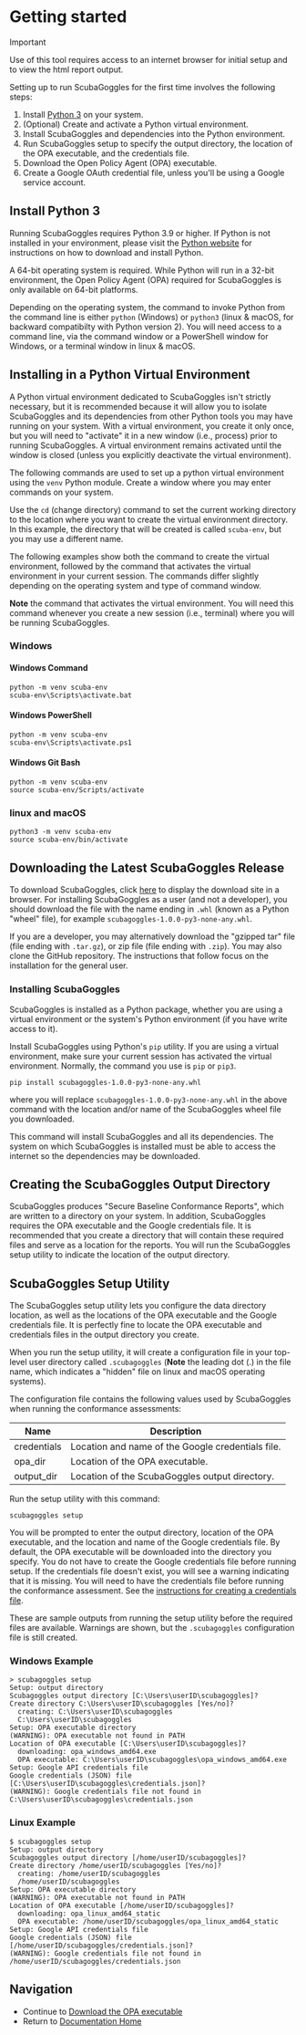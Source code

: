 # Getting started

> [!IMPORTANT]
> Use of this tool requires access to an internet browser for initial setup and to view the html report output.

Setting up to run ScubaGoggles for the first time involves the following steps:

1. Install [Python 3](https://www.python.org/) on your system.
2. (Optional) Create and activate a Python virtual environment.
3. Install ScubaGoggles and dependencies into the Python environment.
4. Run ScubaGoggles setup to specify the output directory, the location of the
   OPA executable, and the credentials file.
5. Download the Open Policy Agent (OPA) executable.
6. Create a Google OAuth credential file, unless you'll be using a Google
   service account.

## Install Python 3
Running ScubaGoggles requires Python 3.9 or higher.  If Python is not installed
in your environment, please visit the [Python website](https://www.python.org/)
for instructions on how to download and install Python.

A 64-bit operating system is required.  While Python will run in a 32-bit
environment, the Open Policy Agent (OPA) required for ScubaGoggles is only
available on 64-bit platforms.

Depending on the operating system, the command to invoke Python from the command
line is either `python` (Windows) or `python3` (linux & macOS, for backward
compatibilty with Python version 2).  You will need access to a command line,
via the command window or a PowerShell window for Windows, or a terminal window
in linux & macOS.

## Installing in a Python Virtual Environment

A Python virtual environment dedicated to ScubaGoggles isn't strictly
necessary, but it is recommended because it will allow you to isolate
ScubaGoggles and its dependencies from other Python tools you may have running
on your system.  With a virtual environment, you create it only once, but you
will need to "activate" it in a new window (i.e., process) prior to running
ScubaGoggles.  A virtual environment remains activated until the window is
closed (unless you explicitly deactivate the virtual environment).

The following commands are used to set up a python virtual environment using
the `venv` Python module.  Create a window where you may enter commands on your
system.

Use the `cd` (change directory) command to set the current working directory to
the location where you want to create the virtual environment directory.  In
this example, the directory that will be created is called `scuba-env`, but
you may use a different name.

The following examples show both the command to create the virtual environment,
followed by the command that activates the virtual environment in your current
session.  The commands differ slightly depending on the operating system and
type of command window.

**Note** the command that activates the virtual environment.  You will need this
command whenever you create a new session (i.e., terminal) where you will be
running ScubaGoggles.

### Windows

#### Windows Command

```
python -m venv scuba-env
scuba-env\Scripts\activate.bat
```

#### Windows PowerShell
```
python -m venv scuba-env
scuba-env\Scripts\activate.ps1
```

#### Windows Git Bash
```
python -m venv scuba-env
source scuba-env/Scripts/activate
```

### linux and macOS
```
python3 -m venv scuba-env
source scuba-env/bin/activate
```

## Downloading the Latest ScubaGoggles Release
To download ScubaGoggles, click [here](https://github.com/cisagov/ScubaGoggles/releases)
to display the download site in a browser.  For installing ScubaGoggles as a
user (and not a developer), you should download the file with the name ending
in `.whl` (known as a Python "wheel" file), for example
`scubagoggles-1.0.0-py3-none-any.whl`.

If you are a developer, you may alternatively download the "gzipped tar" file
(file ending with `.tar.gz`), or zip file (file ending with `.zip`).  You may
also clone the GitHub repository.  The instructions that follow focus on the
installation for the general user.

### Installing ScubaGoggles
ScubaGoggles is installed as a Python package, whether you are using a virtual
environment or the system's Python environment (if you have write access to it).

Install ScubaGoggles using Python's `pip` utility.  If you are using a virtual
environment, make sure your current session has activated the virtual
environment.  Normally, the command you use is `pip` or `pip3`.

```
pip install scubagoggles-1.0.0-py3-none-any.whl
```
where you will replace `scubagoggles-1.0.0-py3-none-any.whl` in the above
command with the location and/or name of the ScubaGoggles wheel file you
downloaded.

This command will install ScubaGoggles and all its dependencies.  The system on
which ScubaGoggles is installed must be able to access the internet so the
dependencies may be downloaded.

## Creating the ScubaGoggles Output Directory
ScubaGoggles produces "Secure Baseline Conformance Reports", which are written
to a directory on your system.  In addition, ScubaGoggles requires the OPA
executable and the Google credentials file.  It is recommended that you create
a directory that will contain these required files and serve as a location
for the reports.  You will run the ScubaGoggles setup utility to indicate the
location of the output directory.

## ScubaGoggles Setup Utility
The ScubaGoggles setup utility lets you configure the data directory location,
as well as the locations of the OPA executable and the Google credentials file.
It is perfectly fine to locate the OPA executable and credentials files in the
output directory you create.

When you run the setup utility, it will create a configuration file in your
top-level user directory called `.scubagoggles` (**Note** the leading dot (.)
in the file name, which indicates a "hidden" file on linux and macOS operating
systems).

The configuration file contains the following values used by ScubaGoggles when
running the conformance assessments:

| Name        | Description                                       |
|-------------|---------------------------------------------------|
| credentials | Location and name of the Google credentials file. |
| opa_dir     | Location of the OPA executable.                   |
| output_dir  | Location of the ScubaGoggles output directory.    |

Run the setup utility with this command:

```shell
scubagoggles setup
```

You will be prompted to enter the output directory, location of the OPA
executable, and the location and name of the Google credentials file.  By
default, the OPA executable will be downloaded into the directory you specify.
You do not have to create the Google credentials file before running setup.  If
the credentials file doesn't exist, you will see a warning indicating that it is
missing.  You will need to have the credentials file before running the
conformance assessment.  See the [instructions for creating a credentials
file](../authentication/AuthenticationMethods.md).

These are sample outputs from running the setup utility before the required
files are available.  Warnings are shown, but the `.scubagoggles` configuration
file is still created.

### Windows Example

```
> scubagoggles setup
Setup: output directory
Scubagoggles output directory [C:\Users\userID\scubagoggles]?
Create directory C:\Users\userID\scubagoggles [Yes/no]?
  creating: C:\Users\userID\scubagoggles
  C:\Users\userID\scubagoggles
Setup: OPA executable directory
(WARNING): OPA executable not found in PATH
Location of OPA executable [C:\Users\userID\scubagoggles]?
  downloading: opa_windows_amd64.exe
  OPA executable: C:\Users\userID\scubagoggles\opa_windows_amd64.exe
Setup: Google API credentials file
Google credentials (JSON) file [C:\Users\userID\scubagoggles\credentials.json]?
(WARNING): Google credentials file not found in C:\Users\userID\scubagoggles\credentials.json
```

### Linux Example

```
$ scubagoggles setup
Setup: output directory
Scubagoggles output directory [/home/userID/scubagoggles]?
Create directory /home/userID/scubagoggles [Yes/no]?
  creating: /home/userID/scubagoggles
  /home/userID/scubagoggles
Setup: OPA executable directory
(WARNING): OPA executable not found in PATH
Location of OPA executable [/home/userID/scubagoggles]?
  downloading: opa_linux_amd64_static
  OPA executable: /home/userID/scubagoggles/opa_linux_amd64_static
Setup: Google API credentials file
Google credentials (JSON) file [/home/userID/scubagoggles/credentials.json]?
(WARNING): Google credentials file not found in /home/userID/scubagoggles/credentials.json
```

## Navigation
- Continue to [Download the OPA executable](OPA.md)
- Return to [Documentation Home](/README.md)

